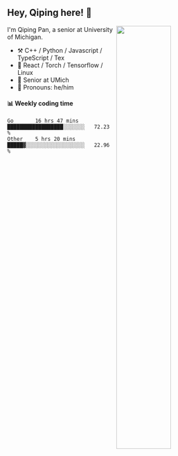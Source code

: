 

## Hey, Qiping here! :wave:

[<img align="right" width="50%" src="https://github-readme-stats.vercel.app/api?username=ppppqp&theme=dark&show_icons=true">](https://metrics.lecoq.io/ppppqp?template=classic)


I'm Qiping Pan, a senior at University of Michigan.

-   :hammer_and_pick: C++ / Python / Javascript / TypeScript / Tex
-   :pencil: React / Torch / Tensorflow / Linux 
-   :seedling: Senior at UMich
-   :man: Pronouns: he/him



#### :bar_chart: Weekly coding time

<!--START_SECTION:waka-->

```text
Go       16 hrs 47 mins  ██████████████████░░░░░░░   72.23 %
Other    5 hrs 20 mins   █████▓░░░░░░░░░░░░░░░░░░░   22.96 %
```

<!--END_SECTION:waka-->
